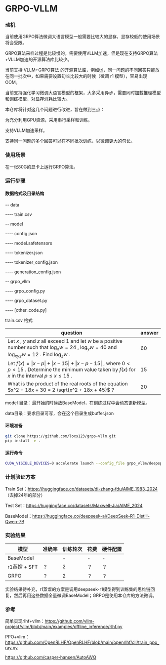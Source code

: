 # GRPO-VLLM

### 动机

当前使用GRPO算法微调大语言模型一般需要比较大的显存，显存较低的使用场景将会受限。

GRPO算法采样过程是比较慢的，需要使用VLLM加速，但是现在支持GRPO算法+VLLM加速的开源算法库比较少。

当前支持 VLLM+GRPO算法 的开源算法库，例如[trl](https://github.com/huggingface/trl)，同一问题的不同回答只能放在同一批次中，如果需要设置句长比较大的时候（微调 r1 模型），容易出现OOM。

当前支持强化学习微调大语言模型的框架，大多采用异步，需要同时加载推理模型和训练模型，对显存消耗比较大。

本仓库将针对这几个问题进行改进，旨在做到三点：

为充分利用GPU资源，采用串行采样和训练。

支持VLLM加速采样。

支持同一问题的多个回答可以在不同批次训练，以微调更大的句长。

### 使用场景

在一张80G的显卡上运行GRPO算法。

### 运行步骤

#### 数据格式及目录结构

-- data

---- train.csv

-- model

---- config.json

---- model.safetensors

---- tokenizer.json

---- tokenizer_config.json

---- generation_config.json

-- grpo_vllm

---- grpo_config.py

---- grpo_dataset.py

---- [other_code.py]



train.csv 格式

| question                                                     | answer |
| ------------------------------------------------------------ | ------ |
| Let $x$ , $y$ and $z$ all exceed $1$ and let $w$ be a positive number such that $\log_xw=24$ , $\log_y w = 40$ and $\log_{xyz}w=12$ . Find $\log_zw$ . | 60     |
| Let $f(x)=\|x-p\|+\|x-15\|+\|x-p-15\|$ , where $0 < p < 15$ . Determine the minimum value taken by $f(x)$ for $x$ in the interval $p \leq x\leq15$ . | 15     |
| What is the product of the real roots of the equation $x^2 + 18x + 30 = 2 \sqrt{x^2 + 18x + 45}$ ? | 20     |

model 目录：最开始的时候放BaseModel，在训练过程中会动态更新模型。

data目录：要求目录可写，会在这个目录生成buffer.json

#### 环境准备

```bash
git clone https://github.com/loxs123/grpo-vllm.git
pip install -e .
```

#### 运行命令

```bash
CUDA_VISIBLE_DEVICES=0 accelerate launch --config_file grpo_vllm/deepspeed_zero3.yaml scripts/train.py
```

### 计划验证方案

Train Set：https://huggingface.co/datasets/di-zhang-fdu/AIME_1983_2024 （去掉24年的部分）

Test Set：https://huggingface.co/datasets/Maxwell-Jia/AIME_2024

BaseModel：https://huggingface.co/deepseek-ai/DeepSeek-R1-Distill-Qwen-7B



### 实验结果

| 模型         | 准确率 | 训练轮次 | 花费 | 硬件配置 |
| ------------ | ------ | -------- | ---- | -------- |
| BaseModel    |        | -        | -    | -        |
| r1蒸馏 + SFT | ？     | 2        | ？   | ？       |
| GRPO         | ？     | 2        | ？   | ？       |

实验结果待补充，r1蒸馏的方案是调用deepseek-r1模型得到训练集的思维链回复，然后再用这些数据全量微调BaseModel；GRPO是使用本仓库的方法微调。

### 参考

简单实现rlhf+vllm：https://github.com/vllm-project/vllm/blob/main/examples/offline_inference/rlhf.py

PPO+vllm：https://github.com/OpenRLHF/OpenRLHF/blob/main/openrlhf/cli/train_ppo_ray.py

https://github.com/casper-hansen/AutoAWQ
